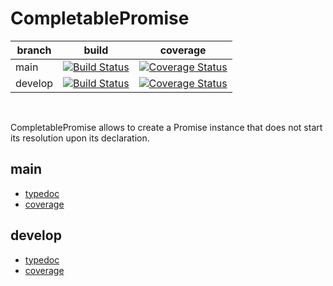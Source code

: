 # CompletablePromise

| branch | build | coverage |
| --- | --- | --- |
| main | [![Build Status](https://travis-ci.com/gturi/completable-promise.svg?branch=main)](https://travis-ci.com/gturi/completable-promise) | [![Coverage Status](https://coveralls.io/repos/github/gturi/completable-promise/badge.svg?branch=main)](https://coveralls.io/github/gturi/completable-promise?branch=main) |
| develop | [![Build Status](https://travis-ci.com/gturi/completable-promise.svg?branch=develop)](https://travis-ci.com/gturi/completable-promise) | [![Coverage Status](https://coveralls.io/repos/github/gturi/completable-promise/badge.svg?branch=develop)](https://coveralls.io/github/gturi/completable-promise?branch=develop) |

<br/>

CompletablePromise allows to create a Promise instance that does not start its resolution upon its declaration.

## main

- [typedoc](https://gturi.github.io/completable-promise/main/docs/index.html)
- [coverage](https://gturi.github.io/completable-promise/main/coverage/lcov-report/index.html)

## develop

- [typedoc](https://gturi.github.io/completable-promise/develop/docs/index.html)
- [coverage](https://gturi.github.io/completable-promise/develop/coverage/lcov-report/index.html)
